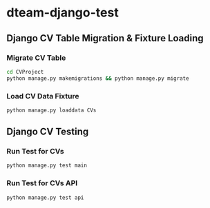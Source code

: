 # dteam-django-test

## Django CV Table Migration & Fixture Loading

### Migrate CV Table

```sh
cd CVProject
python manage.py makemigrations && python manage.py migrate
```

### Load CV Data Fixture

```sh
python manage.py loaddata CVs
```

## Django CV Testing

### Run Test for CVs

```sh
python manage.py test main
```

### Run Test for CVs API

```sh
python manage.py test api
```
